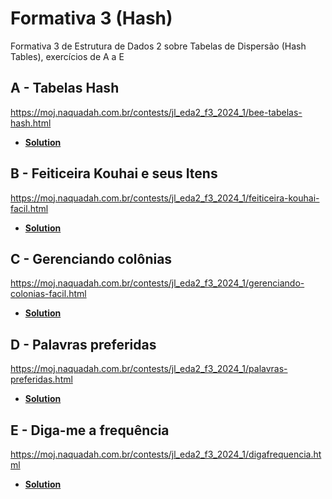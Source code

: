 # Formativa 3 (Hash)

Formativa 3 de Estrutura de Dados 2 sobre Tabelas de Dispersão (Hash Tables), exercícios de A a E

## A - Tabelas Hash 

https://moj.naquadah.com.br/contests/jl_eda2_f3_2024_1/bee-tabelas-hash.html

- **[Solution](tabelasHash.c)**

## B - Feiticeira Kouhai e seus Itens

https://moj.naquadah.com.br/contests/jl_eda2_f3_2024_1/feiticeira-kouhai-facil.html

- **[Solution](feiticeiraKouhai.c)**

## C - Gerenciando colônias

https://moj.naquadah.com.br/contests/jl_eda2_f3_2024_1/gerenciando-colonias-facil.html

- **[Solution](gerenciandoColonias.c)**

## D - Palavras preferidas

https://moj.naquadah.com.br/contests/jl_eda2_f3_2024_1/palavras-preferidas.html

- **[Solution](palavrasPreferidas.c)**

## E - Diga-me a frequência 

https://moj.naquadah.com.br/contests/jl_eda2_f3_2024_1/digafrequencia.html

- **[Solution](frequencia.c)**